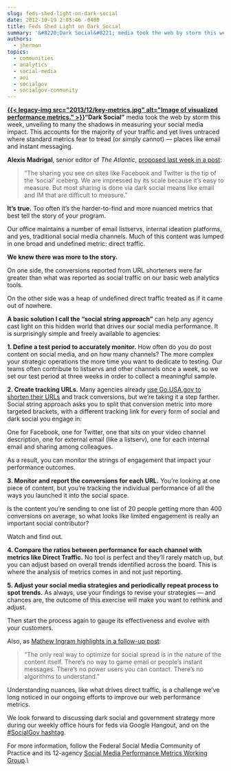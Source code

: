 ```yaml
---
slug: feds-shed-light-on-dark-social
date: 2012-10-19 2:05:46 -0400
title: Feds Shed Light on Dark Social
summary: '&#8220;Dark Social&#8221; media took the web by storm this week, unveiling to many the shadows in measuring your social media impact. This accounts for the majority of your traffic and yet lives untraced where standard  metrics fear to tread (or simply cannot) &#8212; places like email and instant'
authors:
  - jherman
topics:
  - communities
  - analytics
  - social-media
  - aoi
  - socialgov
  - socialgov-community
---
```


**[{{< legacy-img src="2013/12/key-metrics.jpg" alt="Image of visualized performance metrics." >}}](https://s3.amazonaws.com/digitalgov/_legacy-img/2013/12/key-metrics.jpg)&#8220;Dark Social&#8221;** media took the web by storm this week, unveiling to many the shadows in measuring your social media impact. This accounts for the majority of your traffic and yet lives untraced where standard  metrics fear to tread (or simply cannot) &#8212; places like email and instant messaging.

**Alexis Madrigal**, senior editor of _The Atlantic_, [proposed last week in a post](http://www.theatlantic.com/technology/archive/2012/10/dark-social-we-have-the-whole-history-of-the-web-wrong/263523/#):

> &#8220;The sharing you see on sites like Facebook and Twitter is the tip of the &#8216;social&#8217; iceberg. We are impressed by its scale because it&#8217;s easy to measure.  But most sharing is done via dark social means like email and IM that are difficult to measure.&#8221;

<div>
</div>

**It’s true.** Too often it&#8217;s the harder-to-find and more nuanced metrics that best tell the story of your program.

Our office maintains a number of email listservs, internal ideation platforms, and yes, traditional social media channels. Much of this content was lumped in one broad and undefined metric:  direct traffic.

**We knew there was more to the story.**

On one side, the conversions reported from URL shorteners were far greater than what was reported as social traffic on our basic web analytics tools.

On the other side was a heap of undefined direct traffic treated as if it came out of nowhere.

**A basic solution I call the &#8220;social string approach&#8221;** can help any agency cast light on this hidden world that drives our social media performance. It is surprisingly simple and freely available to agencies:

**1. Define a test period to accurately monitor.** How often do you do post content on social media, and on how many channels? The more complex your strategic operations the more time you want to dedicate to testing. Our teams often contribute to listservs and other channels once a week, so we set our test period at three weeks in order to collect a meaningful sample.

**2. Create tracking URLs.** Many agencies already [use Go.USA.gov to shorten their URLs](https://go.usa.gov/) and track conversions, but we&#8217;re taking it a step farther. Social string approach asks you to split that conversion metric into more targeted brackets, with a different tracking link for every form of social and dark social you engage in:

One for Facebook, one for Twitter, one that sits on your video channel description, one for external email (like a listserv), one for each internal email and sharing among colleagues.

As a result,  you can monitor the strings of engagement that impact your performance outcomes.

**3. Monitor and report the conversions for each URL.** You&#8217;re looking at one piece of content, but you&#8217;re tracking the individual performance of all the ways you launched it into the social space.

Is the content you&#8217;re sending to one list of 20 people getting more than 400 conversions on average, so what looks like limited engagement is really an important social contributor?

Watch and find out.

**4. Compare the ratios between performance for each channel with metrics like Direct Traffic.** No tool is perfect and they&#8217;ll rarely match up, but you can adjust based on overall trends identified across the board. This is where the analysis of metrics comes in and not just reporting.

**5. Adjust your social media strategies and periodically repeat process to spot trends.** As always, use your findings to revise your strategies &#8212; and chances are, the outcome of this exercise will make you want to rethink and adjust.

Then start the process again to gauge its effectiveness and evolve with your customers.

Also, as <a href="http://gigaom.com/2012/10/12/dark-social-why-measuring-user-engagement-is-even-harder-than-you-think/" target="_blank">Mathew Ingram highlights in a follow-up post</a>:

> “The only real way to optimize for social spread is in the nature of the content itself. There’s no way to game email or people’s instant messages. There’s no power users you can contact. There’s no algorithms to understand.”

Understanding nuances, like what drives direct traffic, is a challenge we&#8217;ve long noticed in our ongoing efforts to improve our web performance metrics.

We look forward to discussing dark social and government strategy more during our weekly office hours for feds via Google Hangout, and on the <a href="https://twitter.com/search?q=SocialGov&src=typd" target="_blank">#SocialGov hashtag</a>.

For more information, follow the Federal Social Media Community of Practice and its 12-agency [Social Media Performance Metrics Working Group](https://digital.gov/2013/04/19/social-media-metrics-for-federal-agencies-2/ "Social Media Metrics for Federal Agencies").\